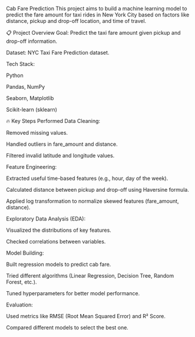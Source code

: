 Cab Fare Prediction
This project aims to build a machine learning model to predict the fare amount for taxi rides in New York City based on factors like distance, pickup and drop-off location, and time of travel.

📋 Project Overview
Goal: Predict the taxi fare amount given pickup and drop-off information.

Dataset: NYC Taxi Fare Prediction dataset.

Tech Stack:

Python

Pandas, NumPy

Seaborn, Matplotlib

Scikit-learn (sklearn)

🔥 Key Steps Performed
Data Cleaning:

Removed missing values.

Handled outliers in fare_amount and distance.

Filtered invalid latitude and longitude values.

Feature Engineering:

Extracted useful time-based features (e.g., hour, day of the week).

Calculated distance between pickup and drop-off using Haversine formula.

Applied log transformation to normalize skewed features (fare_amount, distance).

Exploratory Data Analysis (EDA):

Visualized the distributions of key features.

Checked correlations between variables.

Model Building:

Built regression models to predict cab fare.

Tried different algorithms (Linear Regression, Decision Tree, Random Forest, etc.).

Tuned hyperparameters for better model performance.

Evaluation:

Used metrics like RMSE (Root Mean Squared Error) and R² Score.

Compared different models to select the best one.
